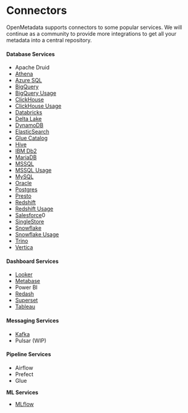 # Connectors

OpenMetadata supports connectors to some popular services. We will continue as a community to provide more integrations to get all your metadata into a central repository.

#### Database Services

* Apache Druid
* [Athena](athena/)
* [Azure SQL](azure-sql.md)
* [BigQuery](bigquery/)
* [BigQuery Usage](bigquery/)
* [ClickHouse](broken-reference)
* [ClickHouse Usage](broken-reference)
* [Databricks](databricks.md)
* [Delta Lake](delta-lake.md)
* [DynamoDB](dynamodb.md)
* [ElasticSearch](elastic-search.md)
* [Glue Catalog](glue-catalog/)
* [Hive](hive/)
* [IBM Db2](ibm-db2.md)
* [MariaDB](mariadb.md)
* [MSSQL](mssql/)
* [MSSQL Usage](mssql/)
* [MySQL](mysql-1/)
* [Oracle](mysql-2/)
* [Postgres](<snowflake/README (1).md>)
* [Presto](presto.md)
* [Redshift](redshift/)
* [Redshift Usage](redshift/)
* [Salesforce](salesforce.md)0
* [SingleStore](singlestore/)
* [Snowflake](snowflake/)
* [Snowflake Usage](snowflake/)
* [Trino](trino/)
* [Vertica](vertica.md)

#### Dashboard Services

* [Looker](looker.md)
* [Metabase](mysql/)
* Power BI
* [Redash](redash.md)
* [Superset](superset.md)
* [Tableau](tableau.md)

#### Messaging Services

* [Kafka](kafka.md)
* Pulsar (WIP)

#### Pipeline Services

* Airflow
* Prefect
* Glue

**ML Services**

* [MLflow](mlflow/)
